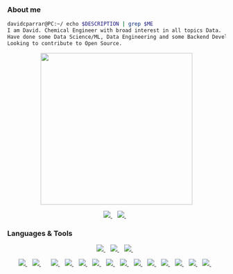
### About me
```bash
davidcparrar@PC:~/ echo $DESCRIPTION | grep $ME
I am David. Chemical Engineer with broad interest in all topics Data.
Have done some Data Science/ML, Data Engineering and some Backend Development.
Looking to contribute to Open Source.
```


<p align='center'>
  <a href="#"><img src="https://readme-vercel-eta.vercel.app/api?username=davidcparrar&show_icons=true&count_private=true&theme=merko" width="350"></a>
</p>
<!--
<p align='center'>
  <a href="#"><img src="https://github-readme-stats.vercel.app/api/top-langs/?username=davidcparrar&layout=compact&hide=html" width="350"></a>
</p>
-->
<p align='center'>
    <a href="https://linkedin.com/in/davidc-parrar/">
    <img src="https://img.shields.io/badge/linkedin-%230077B5.svg?&style=for-the-badge&logo=linkedin&logoColor=white" />
  </a>&nbsp;&nbsp;
  <a href="https://twitter.com/SmallF21">
    <img src="https://img.shields.io/badge/Twitter-1DA1F2?style=for-the-badge&logo=twitter&logoColor=white" />
  </a>&nbsp;&nbsp;
</p>

### Languages & Tools

<p align='center'>
    <a href="https://www.cplusplus.com/">
    <img src="https://img.shields.io/badge/C%2B%2B-00599C?style=for-the-badge&logo=c%2B%2B&logoColor=white" />
  </a>&nbsp;&nbsp;
  <a href="https://www.python.org/">
    <img src="https://img.shields.io/badge/Python-FFD43B?style=for-the-badge&logo=python&logoColor=blue" />
  </a>&nbsp;&nbsp;
  <a href="https://www.r-project.org/">
    <img src="https://img.shields.io/badge/R-276DC3?style=for-the-badge&logo=r&logoColor=white" />
  </a>&nbsp;&nbsp;
</p>


<p align='center'>
    <a href="https://aws.amazon.com//">
    <img src="https://img.shields.io/badge/Amazon_AWS-FF9900?style=for-the-badge&logo=amazonaws&logoColor=white" />
  </a>&nbsp;&nbsp;
  <a href="https://circleci.com/">
    <img src="https://img.shields.io/badge/circleci-343434?style=for-the-badge&logo=circleci&logoColor=white"/>
  </a>&nbsp;&nbsp;
  </a>&nbsp;&nbsp;
  <a href="https://github.com/features/actions">
    <img src="https://img.shields.io/badge/GitHub_Actions-2088FF?style=for-the-badge&logo=github-actions&logoColor=white"/>
  </a>&nbsp;&nbsp;
    <a href="https://www.tensorflow.org/">
    <img src="https://img.shields.io/badge/TensorFlow-FF6F00?style=for-the-badge&logo=TensorFlow&logoColor=white" />
  </a>&nbsp;&nbsp;
  <a href="https://numpy.org/">
    <img src="https://img.shields.io/badge/Numpy-777BB4?style=for-the-badge&logo=numpy&logoColor=white" />
  </a>&nbsp;&nbsp;
  <a href="">
    <img src="https://img.shields.io/badge/Numba-00A3E0?style=for-the-badge&logo=Numba&logoColor=white" />
  </a>&nbsp;&nbsp;
  <a href="">
    <img src="https://img.shields.io/badge/Plotly-239120?style=for-the-badge&logo=plotly&logoColor=white" />
  </a>&nbsp;&nbsp;
  <a href="">
    <img src="https://img.shields.io/badge/scikit_learn-F7931E?style=for-the-badge&logo=scikit-learn&logoColor=white" />
  </a>&nbsp;&nbsp;
  <a href="">
    <img src="https://img.shields.io/badge/Streamlit-FF4B4B?style=for-the-badge&logo=Streamlit&logoColor=white" />
  </a>&nbsp;&nbsp;
  <a href="https://pandas.pydata.org/">
    <img src="https://img.shields.io/badge/Pandas-150458?style=for-the-badge&logo=pandas&logoColor=white" />
  </a>&nbsp;&nbsp;
  <a href="">
    <img src="https://img.shields.io/badge/PostgreSQL-4169E1?style=for-the-badge&logo=PostgreSQL&logoColor=white" />
  </a>&nbsp;&nbsp;
  <a href="">
    <img src="https://img.shields.io/badge/mysql-4479A1?style=for-the-badge&logo=mysql&logoColor=white" />
  </a>&nbsp;&nbsp;
  <a href="">
    <img src="https://img.shields.io/badge/mongodb-47A248?style=for-the-badge&logo=mongodb&logoColor=white" />
  </a>&nbsp;&nbsp;
  <a href="">
    <img src="https://img.shields.io/badge/Airflow-017CEE?style=for-the-badge&logo=Apache Airflow&logoColor=white" />
  </a>&nbsp;&nbsp;
  
</p>
